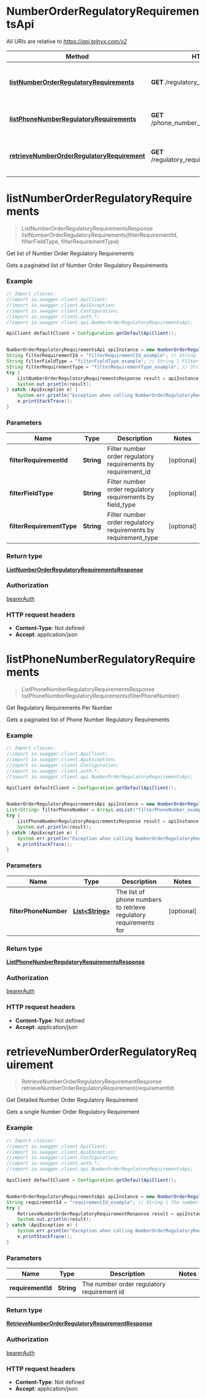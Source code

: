 # NumberOrderRegulatoryRequirementsApi

All URIs are relative to *https://api.telnyx.com/v2*

Method | HTTP request | Description
------------- | ------------- | -------------
[**listNumberOrderRegulatoryRequirements**](NumberOrderRegulatoryRequirementsApi.md#listNumberOrderRegulatoryRequirements) | **GET** /regulatory_requirements | Get list of Number Order Regulatory Requirements
[**listPhoneNumberRegulatoryRequirements**](NumberOrderRegulatoryRequirementsApi.md#listPhoneNumberRegulatoryRequirements) | **GET** /phone_number_regulatory_requirements | Get Regulatory Requirements Per Number
[**retrieveNumberOrderRegulatoryRequirement**](NumberOrderRegulatoryRequirementsApi.md#retrieveNumberOrderRegulatoryRequirement) | **GET** /regulatory_requirements/{requirement_id} | Get Detailed Number Order Regulatory Requirement

<a name="listNumberOrderRegulatoryRequirements"></a>
# **listNumberOrderRegulatoryRequirements**
> ListNumberOrderRegulatoryRequirementsResponse listNumberOrderRegulatoryRequirements(filterRequirementId, filterFieldType, filterRequirementType)

Get list of Number Order Regulatory Requirements

Gets a paginated list of Number Order Regulatory Requirements

### Example
```java
// Import classes:
//import io.swagger.client.ApiClient;
//import io.swagger.client.ApiException;
//import io.swagger.client.Configuration;
//import io.swagger.client.auth.*;
//import io.swagger.client.api.NumberOrderRegulatoryRequirementsApi;

ApiClient defaultClient = Configuration.getDefaultApiClient();


NumberOrderRegulatoryRequirementsApi apiInstance = new NumberOrderRegulatoryRequirementsApi();
String filterRequirementId = "filterRequirementId_example"; // String | Filter number order regulatory requirements by requirement_id
String filterFieldType = "filterFieldType_example"; // String | Filter number order regulatory requirements by field_type
String filterRequirementType = "filterRequirementType_example"; // String | Filter number order regulatory requirements by requirement_type
try {
    ListNumberOrderRegulatoryRequirementsResponse result = apiInstance.listNumberOrderRegulatoryRequirements(filterRequirementId, filterFieldType, filterRequirementType);
    System.out.println(result);
} catch (ApiException e) {
    System.err.println("Exception when calling NumberOrderRegulatoryRequirementsApi#listNumberOrderRegulatoryRequirements");
    e.printStackTrace();
}
```

### Parameters

Name | Type | Description  | Notes
------------- | ------------- | ------------- | -------------
 **filterRequirementId** | **String**| Filter number order regulatory requirements by requirement_id | [optional]
 **filterFieldType** | **String**| Filter number order regulatory requirements by field_type | [optional]
 **filterRequirementType** | **String**| Filter number order regulatory requirements by requirement_type | [optional]

### Return type

[**ListNumberOrderRegulatoryRequirementsResponse**](ListNumberOrderRegulatoryRequirementsResponse.md)

### Authorization

[bearerAuth](../README.md#bearerAuth)

### HTTP request headers

 - **Content-Type**: Not defined
 - **Accept**: application/json

<a name="listPhoneNumberRegulatoryRequirements"></a>
# **listPhoneNumberRegulatoryRequirements**
> ListPhoneNumberRegulatoryRequirementsResponse listPhoneNumberRegulatoryRequirements(filterPhoneNumber)

Get Regulatory Requirements Per Number

Gets a paginated list of Phone Number Regulatory Requirements

### Example
```java
// Import classes:
//import io.swagger.client.ApiClient;
//import io.swagger.client.ApiException;
//import io.swagger.client.Configuration;
//import io.swagger.client.auth.*;
//import io.swagger.client.api.NumberOrderRegulatoryRequirementsApi;

ApiClient defaultClient = Configuration.getDefaultApiClient();


NumberOrderRegulatoryRequirementsApi apiInstance = new NumberOrderRegulatoryRequirementsApi();
List<String> filterPhoneNumber = Arrays.asList("filterPhoneNumber_example"); // List<String> | The list of phone numbers to retrieve regulatory requirements for
try {
    ListPhoneNumberRegulatoryRequirementsResponse result = apiInstance.listPhoneNumberRegulatoryRequirements(filterPhoneNumber);
    System.out.println(result);
} catch (ApiException e) {
    System.err.println("Exception when calling NumberOrderRegulatoryRequirementsApi#listPhoneNumberRegulatoryRequirements");
    e.printStackTrace();
}
```

### Parameters

Name | Type | Description  | Notes
------------- | ------------- | ------------- | -------------
 **filterPhoneNumber** | [**List&lt;String&gt;**](String.md)| The list of phone numbers to retrieve regulatory requirements for | [optional]

### Return type

[**ListPhoneNumberRegulatoryRequirementsResponse**](ListPhoneNumberRegulatoryRequirementsResponse.md)

### Authorization

[bearerAuth](../README.md#bearerAuth)

### HTTP request headers

 - **Content-Type**: Not defined
 - **Accept**: application/json

<a name="retrieveNumberOrderRegulatoryRequirement"></a>
# **retrieveNumberOrderRegulatoryRequirement**
> RetrieveNumberOrderRegulatoryRequirementResponse retrieveNumberOrderRegulatoryRequirement(requirementId)

Get Detailed Number Order Regulatory Requirement

Gets a single Number Order Regulatory Requirement

### Example
```java
// Import classes:
//import io.swagger.client.ApiClient;
//import io.swagger.client.ApiException;
//import io.swagger.client.Configuration;
//import io.swagger.client.auth.*;
//import io.swagger.client.api.NumberOrderRegulatoryRequirementsApi;

ApiClient defaultClient = Configuration.getDefaultApiClient();


NumberOrderRegulatoryRequirementsApi apiInstance = new NumberOrderRegulatoryRequirementsApi();
String requirementId = "requirementId_example"; // String | The number order regulatory requirement id
try {
    RetrieveNumberOrderRegulatoryRequirementResponse result = apiInstance.retrieveNumberOrderRegulatoryRequirement(requirementId);
    System.out.println(result);
} catch (ApiException e) {
    System.err.println("Exception when calling NumberOrderRegulatoryRequirementsApi#retrieveNumberOrderRegulatoryRequirement");
    e.printStackTrace();
}
```

### Parameters

Name | Type | Description  | Notes
------------- | ------------- | ------------- | -------------
 **requirementId** | **String**| The number order regulatory requirement id |

### Return type

[**RetrieveNumberOrderRegulatoryRequirementResponse**](RetrieveNumberOrderRegulatoryRequirementResponse.md)

### Authorization

[bearerAuth](../README.md#bearerAuth)

### HTTP request headers

 - **Content-Type**: Not defined
 - **Accept**: application/json

